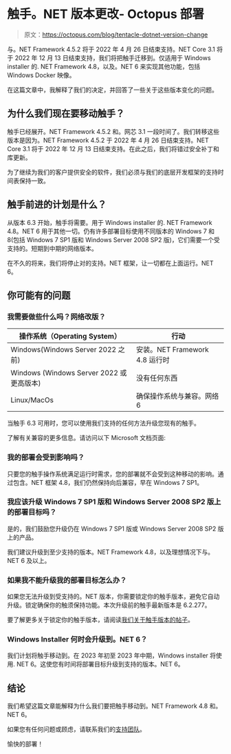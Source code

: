 # 触手。NET 版本更改- Octopus 部署

> 原文：<https://octopus.com/blog/tentacle-dotnet-version-change>

与。NET Framework 4.5.2 将于 2022 年 4 月 26 日结束支持。NET Core 3.1 将于 2022 年 12 月 13 日结束支持，我们将把触手迁移到。仅适用于 Windows installer 的. NET Framework 4.8，以及。NET 6 来实现其他功能，包括 Windows Docker 映像。

在这篇文章中，我解释了我们的决定，并回答了一些关于这些版本变化的问题。

## 为什么我们现在要移动触手？

触手已经展开。NET Framework 4.5.2 和。网芯 3.1 一段时间了。我们转移这些版本是因为。NET Framework 4.5.2 于 2022 年 4 月 26 日结束支持。NET Core 3.1 将于 2022 年 12 月 13 日结束支持。在此之后，我们将错过安全补丁和库更新。

为了继续为我们的客户提供安全的软件，我们必须与我们的底层开发框架的支持时间表保持一致。

## 触手前进的计划是什么？

从版本 6.3 开始，触手将需要。用于 Windows installer 的. NET Framework 4.8。NET 6 用于其他一切。仍有许多部署目标使用不同版本的 Windows 7 和 8(包括 Windows 7 SP1 版和 Windows Server 2008 SP2 版)，它们需要一个受支持的。短期到中期的网络版本。

在不久的将来，我们将停止对的支持。NET 框架，让一切都在上面运行。NET 6。

## 你可能有的问题

### 我需要做些什么吗？网络改版？

| 操作系统（Operating System） | 行动 |
| --- | --- |
| Windows(Windows Server 2022 之前) | 安装。NET Framework 4.8 运行时 |
| Windows (Windows Server 2022 或更高版本) | 没有任何东西 |
| Linux/MacOs | 确保操作系统与兼容。网络 6 |

当触手 6.3 可用时，您可以使用我们支持的任何方法升级您现有的触手。

了解有关兼容的更多信息。请访问以下 Microsoft 文档页面:

### 我的部署会受到影响吗？

只要您的触手操作系统满足运行时需求，您的部署就不会受到这种移动的影响。通过包含。NET 框架 4.8，我们仍然保持向后兼容，早在 Windows 7 SP1。

### 我应该升级 Windows 7 SP1 版和 Windows Server 2008 SP2 版上的部署目标吗？

是的，我们鼓励您升级仍在 Windows 7 SP1 版或 Windows Server 2008 SP2 版上的产品。

我们建议升级到至少支持的版本。NET Framework 4.8，以及理想情况下与。NET 6 及以上。

### 如果我不能升级我的部署目标怎么办？

如果您无法升级到受支持的。NET 版本，你需要锁定你的触手版本，避免它自动升级。锁定确保你的触须保持功能。本次升级前的触手最新版本是 6.2.277。

要了解更多关于锁定你的触手版本，请阅读[我们关于触手版本的帖子](https://octopus.com/blog/tentacle-versioning#lock-on-the-tentacle)。

### Windows Installer 何时会升级到。NET 6？

我们计划将触手移动到。在 2023 年初至 2023 年中期，Windows installer 将使用. NET 6。这使您有时间将部署目标升级到支持的版本。NET 6。

## 结论

我们希望这篇文章能解释为什么我们要把触手移动到。NET Framework 4.8 和。NET 6。

如果您有任何问题或顾虑，请联系我们的[支持团队](mailto:support@octopus.com)。

愉快的部署！